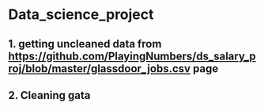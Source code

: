 # Data_science_project
## 1. getting uncleaned data from https://github.com/PlayingNumbers/ds_salary_proj/blob/master/glassdoor_jobs.csv page
## 2. Cleaning gata
